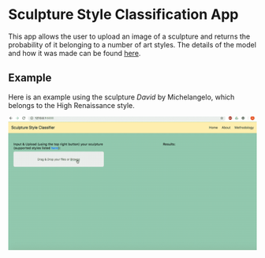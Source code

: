 # Sculpture Style Classification App

This app allows the user to upload an image of a sculpture and returns the probability of it
belonging to a number of art styles. The details of the model and how it was made can be
found [here](https://github.com/HarryShomer/Sculpture-Period-Classification). 

## Example

Here is an example using the sculpture _David_ by Michelangelo, which belongs to the High Renaissance style.

![](michelangelo_example.gif)